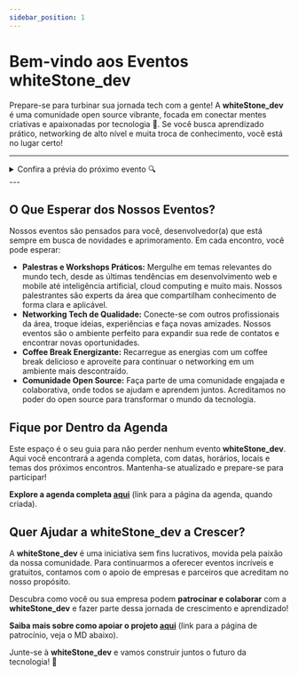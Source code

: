 ```yaml
---
sidebar_position: 1
---
```


# Bem-vindo aos Eventos whiteStone_dev

Prepare-se para turbinar sua jornada tech com a gente! A **whiteStone_dev** é uma comunidade open source vibrante, focada em conectar mentes criativas e apaixonadas por tecnologia 🚀. Se você busca aprendizado prático, networking de alto nível e muita troca de conhecimento, você está no lugar certo!

---
<details>
        <summary>Confira a prévia do próximo evento 🔍</summary>

{@include: /agenda/_envents_pills/2025-04-24-fenix.md}

### Para mais informações, confira o completo [aqui](/eventos/agenda/2025-04-24-fenix)

</details>
---

## O Que Esperar dos Nossos Eventos?

Nossos eventos são pensados para você, desenvolvedor(a) que está sempre em busca de novidades e aprimoramento. Em cada encontro, você pode esperar:

* **Palestras e Workshops Práticos:** Mergulhe em temas relevantes do mundo tech, desde as últimas tendências em desenvolvimento web e mobile até inteligência artificial, cloud computing e muito mais. Nossos palestrantes são experts da área que compartilham conhecimento de forma clara e aplicável.
* **Networking Tech de Qualidade:** Conecte-se com outros profissionais da área, troque ideias, experiências e faça novas amizades. Nossos eventos são o ambiente perfeito para expandir sua rede de contatos e encontrar novas oportunidades.
* **Coffee Break Energizante:** Recarregue as energias com um coffee break delicioso e aproveite para continuar o networking em um ambiente mais descontraído.
* **Comunidade Open Source:**  Faça parte de uma comunidade engajada e colaborativa, onde todos se ajudam e aprendem juntos. Acreditamos no poder do open source para transformar o mundo da tecnologia.

## Fique por Dentro da Agenda

Este espaço é o seu guia para não perder nenhum evento **whiteStone_dev**.  Aqui você encontrará a agenda completa, com datas, horários, locais e temas dos próximos encontros.  Mantenha-se atualizado e prepare-se para participar!

**Explore a agenda completa [aqui](/eventos/category/agenda)** (link para a página da agenda, quando criada).

## Quer Ajudar a whiteStone_dev a Crescer?

A **whiteStone_dev** é uma iniciativa sem fins lucrativos, movida pela paixão da nossa comunidade. Para continuarmos a oferecer eventos incríveis e gratuitos, contamos com o apoio de empresas e parceiros que acreditam no nosso propósito.

Descubra como você ou sua empresa podem **patrocinar e colaborar** com a **whiteStone_dev** e fazer parte dessa jornada de crescimento e aprendizado!

**Saiba mais sobre como apoiar o projeto [aqui](/eventos/sobre/patrocinio)** (link para a página de patrocínio, veja o MD abaixo).

Junte-se à **whiteStone_dev** e vamos construir juntos o futuro da tecnologia! 🚀

